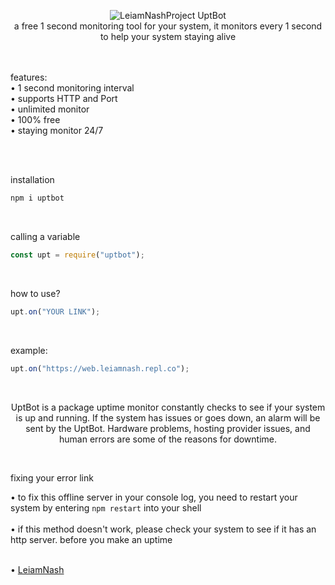 <p align="center">
  
<img src="https://i.imgur.com/BbHx4kE.jpg" alt="LeiamNashProject">
  UptBot <br> a free 1 second monitoring tool for your system, it monitors every 1 second to help your system staying alive </p>

  <br> <br> features:<br>• 1 second monitoring interval<br>• supports HTTP and Port<br>• unlimited monitor<br>• 100% free<br>• staying monitor 24/7

  <br> <br>

installation
```js
npm i uptbot
```

<br>
  
calling a variable
```js
const upt = require("uptbot");
```

<br>

how to use?
```js
upt.on("YOUR LINK");
```

<br>

example:
```js
upt.on("https://web.leiamnash.repl.co");
```

<br>
<p align="center">
UptBot is a package uptime monitor constantly checks to see if your system is up and running. If the system has issues or goes down, an alarm will be sent by the UptBot. Hardware problems, hosting provider issues, and human errors are some of the reasons for downtime.
  </p>

<br>

fixing your error link

• to fix this offline server in your console log, you need to restart your system by entering `npm restart` into your shell<br><br>
• if this method doesn't work, please check your system to see if it has an http server. before you make an uptime

<br> • [LeiamNash](https://www.facebook.com/LeiamNashRebrth)
